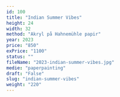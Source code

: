 ```yaml
---
id: 100
title: "Indian Summer Vibes"
height: 24
width: 32
method: "Akryl på Hahnemühle papir"
year: 2023
price: "850"
exPrice: "1100"
status: ""
fileName: "2023-indian-summer-vibes.jpg"
medie: "paperpainting"
draft: "False"
slug: "indian-summer-vibes"
weight: "220"
---
```

